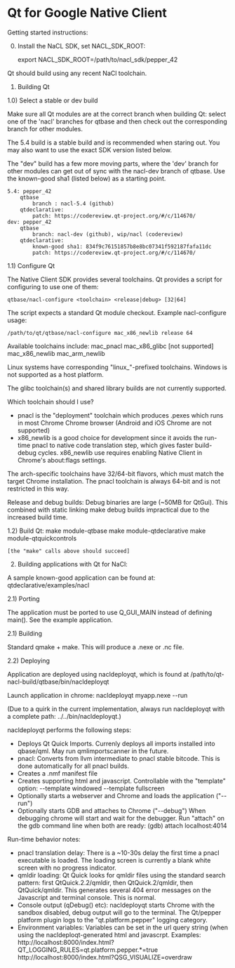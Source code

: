 # Qt for Google Native Client

Getting started instructions:

0) Install the NaCL SDK, set NACL_SDK_ROOT:

    export NACL_SDK_ROOT=/path/to/nacl_sdk/pepper_42

Qt should build using any recent NaCl toolchain.

1) Building Qt

1.0) Select a stable or dev build

Make sure all Qt modules are at the correct branch when building Qt: select one of
the 'nacl' branches for qtbase and then check out the corresponding branch for other
modules.

The 5.4 build is a stable build and is recommended when staring out. You may
also want to use the exact SDK version listed below.

The "dev" build has a few more moving parts, where the 'dev' branch for other modules
can get out of sync with the nacl-dev branch of qtbase. Use the known-good sha1 (listed
below) as a starting point.

    5.4: pepper_42
        qtbase
            branch : nacl-5.4 (github)
        qtdeclarative:
            patch: https://codereview.qt-project.org/#/c/114670/
    dev: pepper_42
        qtbase
            branch: nacl-dev (github), wip/nacl (codereview)
        qtdeclarative:
            known-good sha1: 834f9c76151857b8e8bc07341f592187fafa11dc
            patch: https://codereview.qt-project.org/#/c/114670/

1.1) Configure Qt

The Native Client SDK provides several toolchains. Qt provides a script for
configuring to use one of them:

    qtbase/nacl-configure <toolchain> <release|debug> [32|64]

The script expects a standard Qt module checkout. Example nacl-configure usage:

    /path/to/qt/qtbase/nacl-configure mac_x86_newlib release 64

Available toolchains include:
    mac_pnacl
    mac_x86_glibc [not supported]
    mac_x86_newlib
    mac_arm_newlib

Linux systems have corresponding "linux_"-prefixed toolchains. Windows is not
supported as a host platform.

The glibc toolchain(s) and shared library builds are not currently supported.

Which toolchain should I use?
* pnacl is the "deployment" toolchain which produces .pexes which runs in  most
  Chrome Chrome browser (Android and iOS Chrome are not supported)
* x86_newlib is a good choice for development since it avoids the run-time pnacl
  to native code translation step, which gives faster build-debug cycles. x86_newlib
  use requires enabling Native Client in Chrome's about:flags settings.

The arch-specific toolchains have 32/64-bit flavors, which must match the target
Chrome installation. The pnacl toolchain is always 64-bit and is not restricted
in this way.

Release and debug builds: Debug binaries are large (~50MB for QtGui). This
combined with static linking make debug builds impractical due to the increased
build time.

1.2) Build Qt:
    make module-qtbase
    make module-qtdeclarative
    make module-qtquickcontrols

    [the "make" calls above should succeed]

2) Building applications with Qt for NaCl:

A sample known-good application can be found at: qtdeclarative/examples/nacl

2.1) Porting

The application must be ported to use Q_GUI_MAIN instead of defining main(). See
the example application.

2.1) Building

Standard qmake + make. This will produce a .nexe or .nc file.

2.2) Deploying

Application are deployed using nacldeployqt, which is found at /path/to/qt-nacl-build/qtbase/bin/nacldeployqt

Launch application in chrome: nacldeployqt myapp.nexe --run

(Due to a quirk in the current implementation, always run nacldeployqt with a
complete path: ../../bin/nacldeployqt.)

nacldeployqt performs the following steps:

* Deploys Qt Quick Imports. Currenly deploys all imports installed into
  qbase/qml. May run qmlimportscanner in the future.
* pnacl: Converts from llvm intermediate to pnacl stable bitcode. This is done
  automatically for all pnacl builds.
* Creates a .nmf manifest file
* Creates supporting html and javascript. Controllable with the "template" option:
      --template windowed
      --template fullscreen
* Optionally starts a webserver and Chrome and loads the application ("--run")
* Optionally starts GDB and attaches to Chrome ("--debug")
  When debugging chrome will start and wait for the debugger. Run "attach" on
  the gdb command line when both are ready:
       (gdb) attach localhost:4014

Run-time behavior notes:
* pnacl translation delay: There is a ~10-30s delay the first time a pnacl
  executable is loaded. The loading screen is currently a blank white screen
  with no  progress indicator.
* qmldir loading: Qt Quick looks for qmldir files using the standard search pattern:
  first QtQuick.2.2/qmldir, then QtQuick.2/qmldir, then QtQuick/qmldir. This
  generates several 404 error messages on the Javascript and terminal console.
  This is normal.
* Console output (qDebug() etc): nacldeployqt starts Chrome with the sandbox disabled,
  debug output will go to the terminal. The Qt/pepper platform plugin logs to the
  "qt.platform.pepper" logging category.
* Environment variables: Variables can be set in the url query string (when using
  the nacldeploqt-generated html and javascrpt. Examples:
    http://localhost:8000/index.html?QT_LOGGING_RULES=qt.platform.pepper.*=true
    http://localhost:8000/index.html?QSG_VISUALIZE=overdraw
